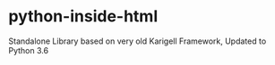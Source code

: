 # python-inside-html
Standalone Library based on very old Karigell Framework, Updated to Python 3.6


